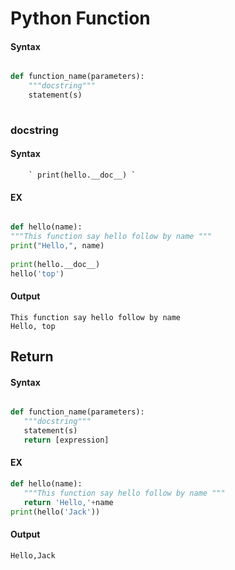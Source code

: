 # Python Function
#### Syntax
```python

def function_name(parameters):
    """docstring"""
    statement(s)
        
```

### docstring
#### Syntax
        ` print(hello.__doc__) `
 
#### EX
```python

def hello(name):
"""This function say hello follow by name """
print("Hello,", name)
    
print(hello.__doc__)
hello('top')

 ```
 #### Output
 ```
This function say hello follow by name 
Hello, top
 ```
 ## Return
 #### Syntax
 ```python

def function_name(parameters):
    """docstring"""
    statement(s)
    return [expression]

 ```
 #### EX
 ```python
def hello(name):
    """This function say hello follow by name """
    return 'Hello,'+name
print(hello('Jack'))
 ```
 #### Output
 ```
Hello,Jack
 ```
